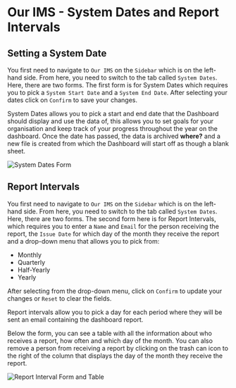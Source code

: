# Our IMS - System Dates and Report Intervals

## Setting a System Date

You first need to navigate to `Our IMS` on the `Sidebar` which is on the left-hand side. From here, you need to switch to the tab called `System Dates`.
Here, there are two forms. The first form is for System Dates which requires you to pick a `System Start Date` and a `System End Date`. After selecting your dates click on `Confirm` to save your changes.

System Dates allows you to pick a start and end date that the Dashboard should display and use the data of, this allows you to set goals for your organisation and keep track of your progress throughout the year on the dashboard. Once the date has passed, the data is archived **where?** and a new file is created from which the Dashboard will start off as though a blank sheet.

<img src="/img/DocImg/General Information/Our_IMS/System_Dates_Form.png" alt="System Dates Form" class="center"/>

## Report Intervals

You first need to navigate to `Our IMS` on the `Sidebar` which is on the left-hand side. From here, you need to switch to the tab called `System Dates`.
Here, there are two forms. The second form here is for Report Intervals, which requires you to enter a `Name` and `Email` for the person receiving the report, the `Issue Date` for which day of the month they receive the report and a drop-down menu that allows you to pick from:

+ Monthly
+ Quarterly
+ Half-Yearly
+ Yearly

After selecting from the drop-down menu, click on `Confirm` to update your changes or `Reset` to clear the fields.

Report intervals allow you to pick a day for each period where they will be sent an email containing the dashboard report. 

Below the form, you can see a table with all the information about who receives a report, how often and which day of the month. You can also remove a person from receiving a report by clicking on the trash can icon to the right of the column that displays the day of the month they receive the report.

<img src="/img/DocImg/General Information/Our_IMS/Report_Interval.png" alt="Report Interval Form and Table" class="center"/>